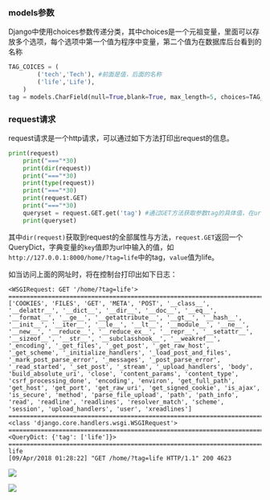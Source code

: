 ### models参数

Django中使用choices参数传递分类，其中choices是一个元祖变量，里面可以存放多个选项，每个选项中第一个值为程序中变量，第二个值为在数据库后台看到的名称

```python
TAG_COICES = (
        ('tech','Tech'), #前面是值，后面的名称
        ('life','Life'),
    )
tag = models.CharField(null=True,blank=True, max_length=5, choices=TAG_COICES)
```

### request请求

request请求是一个http请求，可以通过如下方法打印出request的信息。

```python
print(request)
    print("==="*30)
    print(dir(request))
    print("==="*30)
    print(type(request))
    print("==="*30)
    print(request.GET)
    print("==="*30)
    queryset = request.GET.get('tag') #通过GET方法获取参数tag的具体值，在url中输入?tag=test123,则此处获取的queryset即为test123
    print(queryset)
```

其中`dir(request)`获取到request的全部属性与方法，`request.GET`返回一个QueryDict，字典变量的`key`值即为url中输入的值，如`http://127.0.0.1:8000/home/?tag=life`中的tag，`value`值为life。

如当访问上面的网址时，将在控制台打印出如下日志：

```shell
<WSGIRequest: GET '/home/?tag=life'>
==========================================================================================
['COOKIES', 'FILES', 'GET', 'META', 'POST', '__class__', '__delattr__', '__dict__', '__dir__', '__doc__', '__eq__', '__format__', '__ge__', '__getattribute__', '__gt__', '__hash__', '__init__', '__iter__', '__le__', '__lt__', '__module__', '__ne__', '__new__', '__reduce__', '__reduce_ex__', '__repr__', '__setattr__', '__sizeof__', '__str__', '__subclasshook__', '__weakref__', '_encoding', '_get_files', '_get_post', '_get_raw_host', '_get_scheme', '_initialize_handlers', '_load_post_and_files', '_mark_post_parse_error', '_messages', '_post_parse_error', '_read_started', '_set_post', '_stream', '_upload_handlers', 'body', 'build_absolute_uri', 'close', 'content_params', 'content_type', 'csrf_processing_done', 'encoding', 'environ', 'get_full_path', 'get_host', 'get_port', 'get_raw_uri', 'get_signed_cookie', 'is_ajax', 'is_secure', 'method', 'parse_file_upload', 'path', 'path_info', 'read', 'readline', 'readlines', 'resolver_match', 'scheme', 'session', 'upload_handlers', 'user', 'xreadlines']
==========================================================================================
<class 'django.core.handlers.wsgi.WSGIRequest'>
==========================================================================================
<QueryDict: {'tag': ['life']}>
==========================================================================================
life
[09/Apr/2018 01:28:22] "GET /home/?tag=life HTTP/1.1" 200 4623
```

![](https://ws4.sinaimg.cn/large/006tKfTcgy1fq65248tl7j30si0itdgs.jpg)



![](https://ws2.sinaimg.cn/large/006tKfTcgy1fq6522sb1xj30sj0j1gmj.jpg)